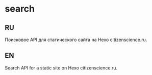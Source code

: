 # search

## RU

Поисковое API для статического сайта на Hexo citizenscience.ru.
## EN

Search API for a static site on Hexo citizenscience.ru.

